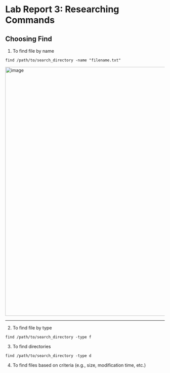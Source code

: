 # Lab Report 3: Researching Commands
Choosing Find
---

1. To find file by name
```
find /path/to/search_directory -name "filename.txt"
```
<img width="786" alt="image" src="https://github.com/JingtingL/cse15l-lab-reports/assets/89711106/83efe412-80d0-4ad6-8a9a-17e2d2321e9e">

---
2. To find file by type
```
find /path/to/search_directory -type f
```


3. To find directories
```
find /path/to/search_directory -type d
```


4. To find files based on criteria (e.g., size, modification time, etc.)

